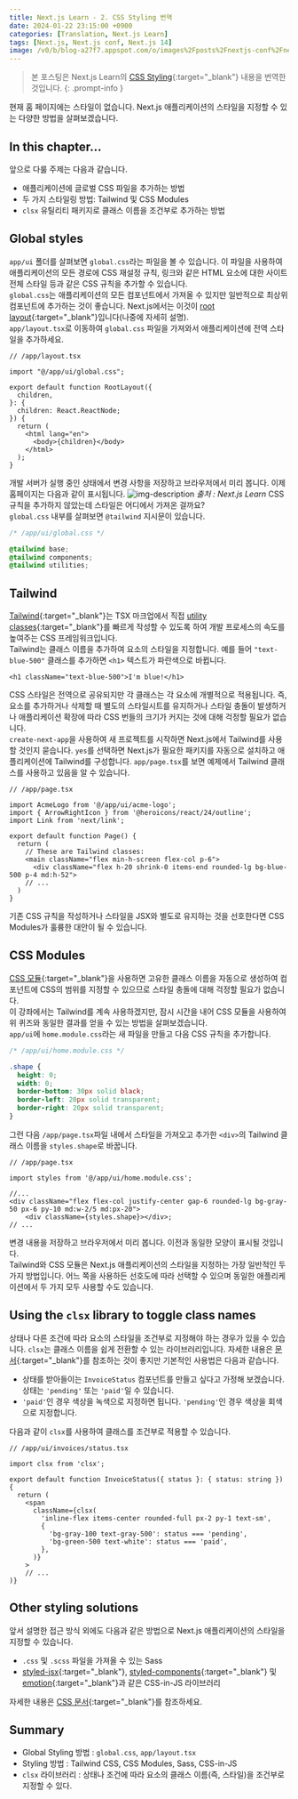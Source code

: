 ```yaml
---
title: Next.js Learn - 2. CSS Styling 번역
date: 2024-01-22 23:15:00 +0900
categories: [Translation, Next.js Learn]
tags: [Next.js, Next.js conf, Next.js 14]
image: /v0/b/blog-a27f7.appspot.com/o/images%2Fposts%2Fnextjs-conf%2Fnextjs.png?alt=media&token=09247773-9707-4dd1-b3ca-3fe7f943497a
---
```


> 본 포스팅은 Next.js Learn의 [CSS Styling](https://nextjs.org/learn/dashboard-app/css-styling){:target="\_blank"} 내용을 번역한 것입니다.
{: .prompt-info }

현재 홈 페이지에는 스타일이 없습니다. Next.js 애플리케이션의 스타일을 지정할 수 있는 다양한 방법을 살펴보겠습니다.

## In this chapter...

앞으로 다룰 주제는 다음과 같습니다.

- 애플리케이션에 글로벌 CSS 파일을 추가하는 방법
- 두 가지 스타일링 방법: Tailwind 및 CSS Modules
- `clsx` 유틸리티 패키지로 클래스 이름을 조건부로 추가하는 방법

## Global styles

`app/ui` 폴더를 살펴보면 `global.css`라는 파일을 볼 수 있습니다. 이 파일을 사용하여 애플리케이션의 모든 경로에 CSS 재설정 규칙, 링크와 같은 HTML 요소에 대한 사이트 전체 스타일 등과 같은 CSS 규칙을 추가할 수 있습니다. <br />
`global.css`는 애플리케이션의 모든 컴포넌트에서 가져올 수 있지만 일반적으로 최상위 컴포넌트에 추가하는 것이 좋습니다. Next.js에서는 이것이 [root layout](https://nextjs.org/docs/app/building-your-application/routing/pages-and-layouts#root-layout-required){:target="\_blank"}입니다(나중에 자세히 설명). <br />
`app/layout.tsx`로 이동하여 `global.css` 파일을 가져와서 애플리케이션에 전역 스타일을 추가하세요.

```react
// /app/layout.tsx

import "@/app/ui/global.css";

export default function RootLayout({
  children,
}: {
  children: React.ReactNode;
}) {
  return (
    <html lang="en">
      <body>{children}</body>
    </html>
  );
}
```

개발 서버가 실행 중인 상태에서 변경 사항을 저장하고 브라우저에서 미리 봅니다. 이제 홈페이지는 다음과 같이 표시됩니다.
![img-description](/v0/b/blog-a27f7.appspot.com/o/images%2Fposts%2Fcss-styling%2Fglobal-styling.png?alt=media&token=471ec630-ddcc-4f15-912f-f0d442d59c22)
_출처 : Next.js Learn_
CSS 규칙을 추가하지 않았는데 스타일은 어디에서 가져온 걸까요? <br />
`global.css` 내부를 살펴보면 `@tailwind` 지시문이 있습니다.

```css
/* /app/ui/global.css */

@tailwind base;
@tailwind components;
@tailwind utilities;
```

## Tailwind

[Tailwind](https://tailwindcss.com/){:target="\_blank"}는 TSX 마크업에서 직접 [utility classes](https://tailwindcss.com/docs/utility-first){:target="\_blank"}를 빠르게 작성할 수 있도록 하여 개발 프로세스의 속도를 높여주는 CSS 프레임워크입니다. <br />
Tailwind는 클래스 이름을 추가하여 요소의 스타일을 지정합니다. 예를 들어 `"text-blue-500"` 클래스를 추가하면 `<h1>` 텍스트가 파란색으로 바뀝니다.

```react
<h1 className="text-blue-500">I'm blue!</h1>
```

CSS 스타일은 전역으로 공유되지만 각 클래스는 각 요소에 개별적으로 적용됩니다. 즉, 요소를 추가하거나 삭제할 때 별도의 스타일시트를 유지하거나 스타일 충돌이 발생하거나 애플리케이션 확장에 따라 CSS 번들의 크기가 커지는 것에 대해 걱정할 필요가 없습니다. <br />
`create-next-app`을 사용하여 새 프로젝트를 시작하면 Next.js에서 Tailwind를 사용할 것인지 묻습니다. `yes`를 선택하면 Next.js가 필요한 패키지를 자동으로 설치하고 애플리케이션에 Tailwind를 구성합니다. `app/page.tsx`를 보면 예제에서 Tailwind 클래스를 사용하고 있음을 알 수 있습니다.

```react
// /app/page.tsx

import AcmeLogo from '@/app/ui/acme-logo';
import { ArrowRightIcon } from '@heroicons/react/24/outline';
import Link from 'next/link';

export default function Page() {
  return (
    // These are Tailwind classes:
    <main className="flex min-h-screen flex-col p-6">
      <div className="flex h-20 shrink-0 items-end rounded-lg bg-blue-500 p-4 md:h-52">
    // ...
  )
}
```

기존 CSS 규칙을 작성하거나 스타일을 JSX와 별도로 유지하는 것을 선호한다면 CSS Modules가 훌륭한 대안이 될 수 있습니다.

## CSS Modules

[CSS 모듈](https://nextjs.org/docs/pages/building-your-application/styling){:target="\_blank"}을 사용하면 고유한 클래스 이름을 자동으로 생성하여 컴포넌트에 CSS의 범위를 지정할 수 있으므로 스타일 충돌에 대해 걱정할 필요가 없습니다. <br />
이 강좌에서는 Tailwind를 계속 사용하겠지만, 잠시 시간을 내어 CSS 모듈을 사용하여 위 퀴즈와 동일한 결과를 얻을 수 있는 방법을 살펴보겠습니다. <br />
`app/ui`에 `home.module.css`라는 새 파일을 만들고 다음 CSS 규칙을 추가합니다.

```css
/* /app/ui/home.module.css */

.shape {
  height: 0;
  width: 0;
  border-bottom: 30px solid black;
  border-left: 20px solid transparent;
  border-right: 20px solid transparent;
}
```

그런 다음 `/app/page.tsx`파일 내에서 스타일을 가져오고 추가한 `<div>`의 Tailwind 클래스 이름을 `styles.shape`로 바꿉니다.

```react
// /app/page.tsx

import styles from '@/app/ui/home.module.css';

//...
<div className="flex flex-col justify-center gap-6 rounded-lg bg-gray-50 px-6 py-10 md:w-2/5 md:px-20">
    <div className={styles.shape}></div>;
// ...
```

변경 내용을 저장하고 브라우저에서 미리 봅니다. 이전과 동일한 모양이 표시될 것입니다. <br />
Tailwind와 CSS 모듈은 Next.js 애플리케이션의 스타일을 지정하는 가장 일반적인 두 가지 방법입니다. 어느 쪽을 사용하든 선호도에 따라 선택할 수 있으며 동일한 애플리케이션에서 두 가지 모두 사용할 수도 있습니다.

## Using the `clsx` library to toggle class names

상태나 다른 조건에 따라 요소의 스타일을 조건부로 지정해야 하는 경우가 있을 수 있습니다. `clsx`는 클래스 이름을 쉽게 전환할 수 있는 라이브러리입니다. 자세한 내용은 [문서](https://github.com/lukeed/clsx){:target="\_blank"}를 참조하는 것이 좋지만 기본적인 사용법은 다음과 같습니다.

- 상태를 받아들이는 `InvoiceStatus` 컴포넌트를 만들고 싶다고 가정해 보겠습니다. 상태는 `'pending'` 또는 `'paid'`일 수 있습니다.
- `'paid'`인 경우 색상을 녹색으로 지정하면 됩니다. `'pending'`인 경우 색상을 회색으로 지정합니다.

다음과 같이 `clsx`를 사용하여 클래스를 조건부로 적용할 수 있습니다.

```react
// /app/ui/invoices/status.tsx

import clsx from 'clsx';

export default function InvoiceStatus({ status }: { status: string }) {
  return (
    <span
      className={clsx(
        'inline-flex items-center rounded-full px-2 py-1 text-sm',
        {
          'bg-gray-100 text-gray-500': status === 'pending',
          'bg-green-500 text-white': status === 'paid',
        },
      )}
    >
    // ...
)}
```

## Other styling solutions

앞서 설명한 접근 방식 외에도 다음과 같은 방법으로 Next.js 애플리케이션의 스타일을 지정할 수 있습니다.

- `.css` 및 `.scss` 파일을 가져올 수 있는 Sass
- [styled-jsx](https://github.com/vercel/styled-jsx){:target="\_blank"}, [styled-components](https://github.com/vercel/next.js/tree/canary/examples/with-styled-components){:target="\_blank"} 및 [emotion](https://github.com/vercel/next.js/tree/canary/examples/with-emotion){:target="\_blank"}과 같은 CSS-in-JS 라이브러리

자세한 내용은 [CSS 문서](https://nextjs.org/docs/app/building-your-application/styling){:target="\_blank"}를 참조하세요.

## Summary

- Global Styling 방법 : `global.css`, `app/layout.tsx`
- Styling 방법 : Tailwind CSS, CSS Modules, Sass, CSS-in-JS
- `clsx` 라이브러리 : 상태나 조건에 따라 요소의 클래스 이름(즉, 스타일)을 조건부로 지정할 수 있다.

